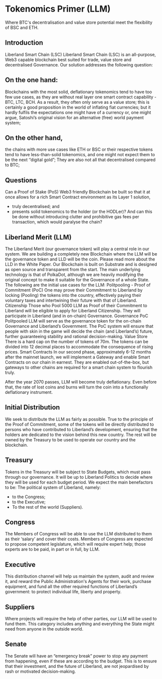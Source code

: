 # Tokenomics Primer (LLM)
Where BTC's decentralisation and value store potential meet the flexibility of BSC and ETH.

## Introduction
Liberland Smart Chain (LSC)
Liberland Smart Chain (LSC) is an all-purpose, Web3 capable blockchain best suited for trade, value store and decentralised Governance. Our solution addresses the following question:

## On the one hand: 
Blockchains with the most solid, deflationary tokenomics tend to have too few use cases, as they are without real layer one smart contract capability - BTC, LTC, BCH.
As a result, they often only serve as a value store; this is certainly a good proposition in the world of inflating fiat currencies; but it hardly fulfils the expectations one might have of a currency or, one might argue, Satoshi’s original vision for an alternative (free) world payment system;

## On the other hand, 
the chains with more use cases like ETH or BSC or their respective tokens tend to have less-than-solid tokenomics, and one might not expect them to be the next ‘’digital gold”;
They are also not all that decentralised compared to BTC;

## Questions
Can a Proof of Stake (PoS) Web3 friendly Blockchain be built so that it at once
allows for a rich Smart Contract environment as its Layer 1 solution,
* truly decentralised; and 
* presents solid tokenomics to the holder (or the HODLer)?
And can this be done without introducing clutter and prohibitive gas fees per transaction, which would paralyse the chain?

## Liberland Merit (LLM)
The Liberland Merit (our governance token) will play a central role in our system. We are building a completely new Blockchain where the LLM will be the governance token and LLD will be the coin. Please read more about the LLD in the White Paper.
Our Blockchain is built on Substrate and is designed as open source and transparent from the start. The main underlying technology is that of PolkaDot, although we are heavily modifying the original concept to make it suitable for the Governance of a whole State.
The following are the initial use cases for the LLM:
Politpooling - Proof of Commitment (PoC)
One may prove their Commitment to Liberland by locking (Pooling) the tokens into the country, effectively paying their voluntary taxes and intertwining their future with that of Liberland.
Citizenship
Those who Pool 5000 LLM as Proof of their Commitment to Liberland will be eligible to apply for Liberland Citizenship. They will participate in Liberland (and in on-chain) Governance.
Governance
PoC Politpooled LLM will serve as the governance token for the on-chain Governance and Liberland’s Government. The PoC system will ensure that people with skin in the game will decide the chain (and Liberland’s) future, further guaranteeing stability and rational decision-making.
Value Store
There is a hard cap on the number of tokens of 70m. The tokens can be divided into 12 decimal places to accommodate the consequence of rising prices.
Smart Contracts
In our second phase, approximately 6-12 months after the mainnet launch, we will implement a Gateway and enable Smart Contracts on our chain in earnest. They are enabled out-of-the-box, but gateways to other chains are required for a smart chain system to flourish truly.

After the year 2070 passes, LLM will become truly deflationary. Even before that, the rate of lost coins and burns will turn the coin into a functionally deflationary instrument.

## Initial Distribution
We seek to distribute the LLM as fairly as possible. True to the principle of the Proof of Commitment, some of the tokens will be directly distributed to persons who have contributed to Liberland’s development, ensuring that the holders are dedicated to the vision behind this new country. The rest will be owned by the Treasury to be used to operate our country and the blockchain.

## Treasury
Tokens in the Treasury will be subject to State Budgets, which must pass through our governance. It will be up to Liberland Politics to decide where they will be used for each budget period. We expect the main benefactors to be:
The political system of Liberland, namely:
* to the Congress;
* to the Executive;
* To the rest of the world (Suppliers).

## Congress
The Members of Congress will be able to use the LLM distributed to them as their ‘salary’ and cover their costs. Members of Congress are expected to propose competent legislature, which will require expert help; those experts are to be paid, in part or in full, by LLM.

## Executive
This distribution channel will help us maintain the system, audit and review it, and reward the Public Administration's Agents for their work, purchase equipment, and fund all the other required functions of Liberland’s government: to protect individual life, liberty and property.

## Suppliers
Where projects will require the help of other parties, our LLM will be used to fund them. This category includes anything and everything the State might need from anyone in the outside world.

## Senate
The Senate will have an “emergency break” power to stop any payment from happening, even if these are according to the budget. This is to ensure that their investment, and the future of Liberland, are not jeopardised by rash or motivated decision-making.

